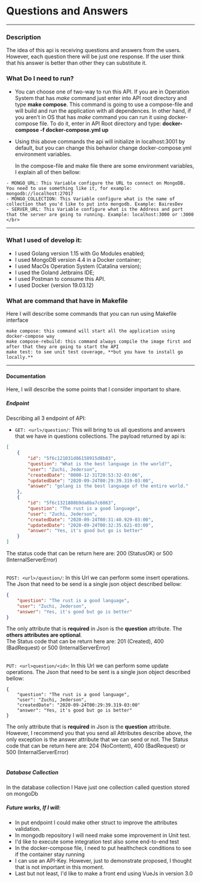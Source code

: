 # Questions and Answers
---
### Description
The idea of this api is receiving questions and answers from the users. However, each question there will be 
just one response. If the user think that his answer is better than other they can substitute it.

### What Do I need to run?
 - You can choose one of two-way to run this API. If you are in Operation System that has *make* command just enter into API root directory and type **make compose**. 
   This command is going to use a compose-file and will build and run the application with all dependences. In other hand, if you aren't in OS that has *make* command
   you can run it using docker-compose file. To do it, enter in API Root directory and type: **docker-compose -f docker-compose.yml up** <br/>
   
 - Using this above commands the api will initialize in localhost:3001 by default, but you can change this behavior change docker-compose.yml environment variables.  
   
   In the compose-file and make file there are some environment variables, I explain all of then bellow:
 ```
 - MONGO_URL: This Variable configure the URL to connect on MongoDB. You need to use something like it, for example: mongodb://localhost:27017
 - MONGO_COLLECTION: This Variable configure what is the name of collection that you'd like to put into mongodb. Example: BairesDev
 - SERVER_URL: This Variable configure what is the Address and port that the server are going to running. Example: localhost:3000 or :3000 </br> 
```

---

### What I used of develop it:
- I used Golang version 1.15 with Go Modules enabled;
- I used MongoDB version 4.4 in a Docker container;
- I used MacOs Operation System (Catalina version);
- I used the Goland Jetbrains IDE;
- I used Postman to consume this API.
- I used Docker (version 19.03.12) 

### What are command that have in Makefile
Here I will describe some commands that you can run using Makefile interface
 ```
make compose: this command will start all the application using docker-compose way
make compose-rebuild: this command always compile the image first and after that they are going to start the API
make test: to see unit test coverage, **but you have to install go locally.**
```

---

#### Documentation
Here, I will describe the some points that I consider important to share.

##### Endpoint
Describing all 3 endpoint of API:

- ``GET: <url>/question/``: This will bring to us all questions and answers that we have in questions collections. The payload returned by api is:
```json
[
    {
        "id": "5f6c121031d86158915d8b83",
        "question": "What is the best language in the world?",
        "user": "Zuchi, Jederson",
        "createdDate": "0000-12-31T20:53:32-03:06",
        "updatedDate": "2020-09-24T00:29:39.319-03:00",
        "answer": "golang is the best language of the entire world."
    },
    {
        "id": "5f6c1321880b9da8ba7c6063",
        "question": "The rust is a good language",
        "user": "Zuchi, Jederson",
        "createdDate": "2020-09-24T00:31:40.929-03:00",
        "updatedDate": "2020-09-24T00:32:35.621-03:00",
        "answer": "Yes, it's good but go is better"
    }
]
```
The status code that can be return here are: 200 (StatusOK) or 500 (InternalServerError) <br/><br/>


``POST: <url>/question/``: In this Url we can perform some insert operations. The Json that need to be send is a single json object described bellow:
```json
{
    "question": "The rust is a good language",
    "user": "Zuchi, Jederson",
    "answer": "Yes, it's good but go is better"
}
```
The only attribute that is **required** in Json is the **question** attribute. The **others attributes are optional**. <br/>
The Status code that can be return here are: 201 (Created), 400 (BadRequest) or 500 (InternalServerError) <br/><br/> 


``PUT: <url>question/<id>``: In this Url we can perform some update operations. The Json that need to be sent is a single json object described bellow:
```
{
    "question": "The rust is a good language",
    "user": "Zuchi, Jederson",
    "createdDate": "2020-09-24T00:29:39.319-03:00"
    "answer": "Yes, it's good but go is better"
}
```
The only attribute that is **required** in Json is the **question** attribute. However, I recommend you that you send all Attributes describe above, the only exception is the answer attribute that we can send or not.
The Status code that can be return here are: 204 (NoContent), 400 (BadRequest) or 500 (InternalServerError) <br/><br/>

##### Database Collection
In the database collection I Have just one collection called question stored on mongoDb

##### Future works, If I will:
- In put endpoint I could make other struct to improve the attributes validation.
- In mongodb repository I will need make some improvement in Unit test.
- I'd like to execute some integration test also some end-to-end test
- In the docker-compose file, I need to put healthcheck conditions to see if the container stay running
- I can use an API-Key. However, just to demonstrate proposed, I thought that is not important in this moment.
- Last but not least, I'd like to make a front end using VueJs in version 3.0